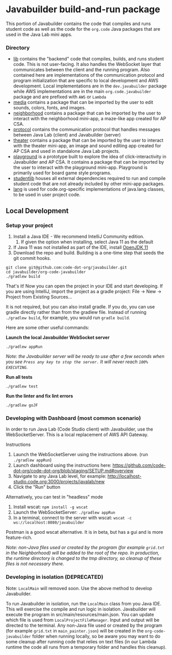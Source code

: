 # Javabuilder build-and-run package
This portion of Javabuilder contains the code that compiles and runs student code as well
as the code for the `org.code` Java packages that are used in the Java Lab mini apps.

### Directory
* [lib](https://github.com/code-dot-org/javabuilder/tree/main/org-code-javabuilder/lib)
  contains the "backend" code that compiles, builds, and runs student code. This is not
  user-facing. It also handles the WebSocket layer that communicates between the client
  and the running program. Also contained here are implementations of the communication
  protocol and program initialization that are specific to local development and AWS
  development. Local implementations are in the `dev.javabuilder` package while AWS
  implementations are in the main `org.code.javabuilder` package and are prefixed with
  `AWS` or `Lambda`
* [media](https://github.com/code-dot-org/javabuilder/tree/main/org-code-javabuilder/media)
  contains a package that can be imported by the user to edit sounds, colors, fonts, and
  images.
* [neighborhood](https://github.com/code-dot-org/javabuilder/tree/main/org-code-javabuilder/neighborhood)
  contains a package that can be imported by the user to interact with the neighborhood
  mini-app, a maze-like app created for AP CSA.
* [protocol](https://github.com/code-dot-org/javabuilder/tree/main/org-code-javabuilder/protocol)
  contains the communication protocol that handles messages between Java Lab (client) and
  Javabuilder (server)
* [theater](https://github.com/code-dot-org/javabuilder/tree/main/org-code-javabuilder/theater)
  contains a package that can be imported by the user to interact with the theater 
  mini-app, an image and sound editing app created for AP CSA and used in standalone Java
  Lab projects.
* [playground](https://github.com/code-dot-org/javabuilder/tree/main/org-code-javabuilder/playground)
  is a prototype built to explore the idea of click-interactivity in Javabuilder and AP
  CSA. It contains a package that can be imported by the user to interact with the playground
  mini-app. Playground is primarily used for board game style programs.
* [studentlib](https://github.com/code-dot-org/javabuilder/tree/main/org-code-javabuilder/studentlib)
  houses all external dependencies required to run and compile student code that are not already
  included by other mini-app packages.
* [lang](https://github.com/code-dot-org/javabuilder/tree/main/org-code-javabuilder/lang)
  is used for code.org-specific implementations of java.lang classes, to be used in user project code.


## Local Development
### Setup your project
1. Install a Java IDE - We recommend IntelliJ Community edition.
    1. If given the option when installing, select Java 11 as the default
1. If Java 11 was not installed as part of the IDE, install 
   [OpenJDK 11](https://jdk.java.net/java-se-ri/11)
1. Download the repo and build. Building is a one-time step that seeds the git commit
   hooks.
```
git clone git@github.com:code-dot-org/javabuilder.git
cd javabuilder/org-code-javabuilder
./gradlew build
```
That's it! Now you can open the project in your IDE and start developing. If you are
using IntelliJ, import the project as a gradle project: File -> New -> Project from
Existing Sources...

It is not required, but you can also install gradle. If you do, you can use gradle
directly rather than from the gradlew file. Instead of running `./gradlew build`, for
example, you would run `gradle build`.

Here are some other useful commands:

**Launch the local Javabuilder WebSocket server**
```
./gradlew appRun
```
*Note: the Javabuilder server will be ready to use after a few seconds when you see
`Press any key to stop the server.` It will never reach `100% EXECUTING`.*

**Run all tests**
```
./gradlew test
```

**Run the linter and fix lint errors**
```
./gradlew goJF
```

### Developing with Dashboard (most common scenario)
In order to run Java Lab (Code Studio client) with Javabuilder, use the WebSocketServer.
This is a local replacement of AWS API Gateway. 

Instructions
1. Launch the WebSocketServer using the instructions above. (run `./gradlew appRun`)
1. Launch dashboard using the instructions here: 
   https://github.com/code-dot-org/code-dot-org/blob/staging/SETUP.md#overview 
1. Navigate to any Java Lab level, for example: 
   http://localhost-studio.code.org:3000/projects/javalab/new
1. Click the "Run" button

Alternatively, you can test in "headless" mode
1. Install wscat: `npm install -g wscat`
1. Launch the WebSocketServer: `./gradlew appRun`
1. In a terminal, connect to the server with wscat: 
   `wscat -c ws://localhost:8080/javabuilder`

Postman is a good wscat alternative. It is in beta, but has a gui and is more
feature-rich.

_Note: non-Java files used or created by the program (for example `grid.txt` in the
Neighborhood) will be added to the root of the repo. In production, the runtime directory
is changed to the tmp directory, so cleanup of these files is not necessary there._

### Developing in isolation (DEPRECATED)

Note: `LocalMain` will removed soon. Use the above method to develop Javabuilder.

To run Javabuilder in isolation, run the `LocalMain` class from you Java IDE. This will
exercise the compile and run logic in isolation. Javabuilder will execute the program in
src/main/resources/main.json. You can update which file is used from 
`LocalProjectFileManager`. Input and output will be directed to the terminal. Any 
non-Java file used or created by the program (for example `grid.txt` in 
`main_painter.json`) will be created in the `org-code-javabuilder` folder when running
locally, so be aware you may want to do some cleanup after running code that relies on
text files (in our Lambda runtime the code all runs from a temporary folder and handles
this cleanup).
